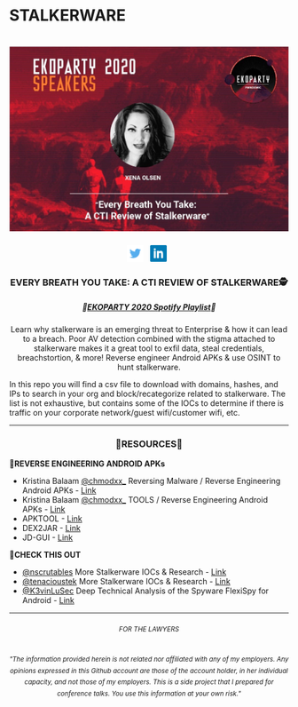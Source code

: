 # STALKERWARE
# [![Ekoparty 2020 header](https://github.com/ch33r10/Stalkerware/blob/master/img/IMG_1298.JPG)](https://ch33r10.com)
<p align='center'>
<a href="https://twitter.com/Ch33r10"><img height="30" src="https://github.com/ch33r10/Stalkerware/blob/master/img/twitter%20blue%20logo.png"></a>&nbsp;&nbsp;
  <a href="https://www.linkedin.com/in/xena-o-54491512/"><img height="30" src="https://github.com/ch33r10/Stalkerware/blob/master/img/linkedin%20logo.png"></a>&nbsp;&nbsp;
</p>
<h3 align="center">EVERY BREATH YOU TAKE: A CTI REVIEW OF STALKERWARE🕵️</h3>
<h5 align="center">🎉<a href="https://open.spotify.com/playlist/60WklelM7toEPnU3cApFsZ?si=PokDCcc6R4ygv2tGRrRKqA">EKOPARTY 2020 Spotify Playlist</a>🎉</h5>
<p align="center">Learn why stalkerware is an emerging threat to Enterprise & how it can lead to a breach. Poor AV detection combined with the stigma attached to stalkerware makes it a great tool to exfil data, steal credentials, breachstortion, & more! Reverse engineer Android APKs & use OSINT to hunt stalkerware.</p><p>In this repo you will find a csv file to download with domains, hashes, and IPs to search in your org and block/recategorize related to stalkerware. The list is not exhaustive, but contains some of the IOCs to determine if there is traffic on your corporate network/guest wifi/customer wifi, etc.</p>
<hr></hr>
<p><h3 align="center">💄<b>RESOURCES</b>💄</h3></p>
<p>💋<b>REVERSE ENGINEERING ANDROID APKs</b></p>
<ul>
  <li>Kristina Balaam <a href="https://twitter.com/chmodxx_">@chmodxx_</a> Reversing Malware / Reverse Engineering Android APKs - <a href="https://youtu.be/7oj2YnyHh1g">Link</a></li> 
  <li>Kristina Balaam <a href="https://twitter.com/chmodxx_">@chmodxx_</a> TOOLS / Reverse Engineering Android APKs - <a href="https://youtu.be/TbZI2bhcHAM">Link</a></li> 
  <li>APKTOOL - <a href="https://ibotpeaches.github.io/Apktool/">Link</a></li>
  <li>DEX2JAR - <a href="https://github.com/pxb1988/dex2jar">Link</a></li>
  <li>JD-GUI - <a href="http://jd.benow.ca/">Link</a></li>
 </ul> 
 <p>💅<b>CHECK THIS OUT</b></p>
 <ul>
  <li><a href="https://twitter.com/nscrutables">@nscrutables</a> More Stalkerware IOCs & Research - <a href="https://github.com/diskurse/android-stalkerware/blob/master/docs/pcmonitor.csv">Link</a></li>
  <li><a href="https://twitter.com/tenacioustek">@tenacioustek</a> More Stalkerware IOCs & Research - <a href="https://github.com/Te-k/stalkerware-indicators/blob/master/network.csv">Link</a></li>
  <li><a href="https://twitter.com/K3vinLuSec">@K3vinLuSec</a> Deep Technical Analysis of the Spyware FlexiSpy for Android - <a href="https://d3gpjj9d20n0p3.cloudfront.net/fortiguard/research/Dig%20Deep%20into%20FlexiSpy%20for%20Android%28white%20paper%29_KaiLu.pdf">Link</a></li>
 </ul>   
<hr></hr>
<h6 align="center"><small>FOR THE LAWYERS</small></h6>
<h6 align="center"><sub>"The information provided herein is not related nor affiliated with any of my employers. Any opinions expressed in this Github account are those of the account holder, in her individual capacity, and not those of my employers. This is a side project that I prepared for conference talks. You use this information at your own risk."</sub></h6>
